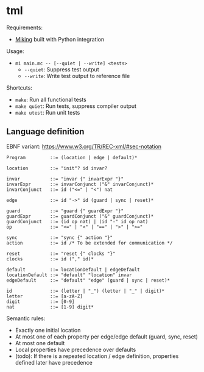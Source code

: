 # tml

Requirements:
- [Miking](https://github.com/miking-lang/miking/tree/develop) built with Python integration

Usage:
- `mi main.mc -- [--quiet | --write] <tests>`
    - `--quiet`: Suppress test output
    - `--write`: Write test output to reference file

Shortcuts:
- `make`: Run all functional tests
- `make quiet`: Run tests, suppress compiler output
- `make utest`: Run unit tests

## Language definition

EBNF variant: <https://www.w3.org/TR/REC-xml/#sec-notation>

```
Program         ::= (location | edge | default)*

location        ::= "init"? id invar?

invar           ::= "invar {" invarExpr "}"
invarExpr       ::= invarConjunct ("&" invarConjunct)*
invarConjunct   ::= id ("<=" | "<") nat

edge            ::= id "->" id (guard | sync | reset)*

guard           ::= "guard {" guardExpr "}"
guardExpr       ::= guardConjunct ("&" guardConjunct)*
guardConjunct   ::= (id op nat) | (id "-" id op nat)
op              ::= "<=" | "<" | "==" | ">" | ">="

sync            ::= "sync {" action "}"
action          ::= id /* To be extended for communication */

reset           ::= "reset {" clocks "}"
clocks          ::= id ("," id)*

default         ::= locationDefault | edgeDefault
locationDefault ::= "default" "location" invar
edgeDefault     ::= "default" "edge" (guard | sync | reset)*

id              ::= (letter | "_") (letter | "_" | digit)*
letter          ::= [a-zA-Z]
digit           ::= [0-9]
nat             ::= [1-9] digit*
```

Semantic rules:
- Exactly one initial location
- At most one of each property per edge/edge default (guard, sync, reset)
- At most one default
- Local properties have precedence over defaults
- (todo): If there is a repeated location / edge definition, properties defined later have precedence
